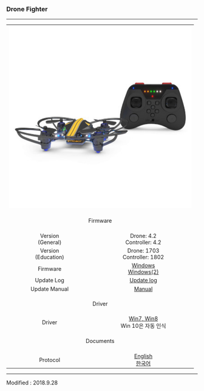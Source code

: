 ### Drone Fighter

---

<div align="center">
    <table>
        <tr>
            <td colspan="2">
                <div align="center">
                    <img src="/assets/images/products/drone_fighter_and_controller.jpg" alt="e_drone" height="480" width="480">
                </div>
            </td>
        </tr>
        <tr>
            <td colspan="2"><div align="center">&nbsp;<br>Firmware<br>&nbsp;</div></td>
        </tr>
        <tr>
            <td><div align="center">Version<br>(General)</div></td>
            <td><div align="center">Drone: 4.2<br>Controller: 4.2</div></td>
        </tr>
        <tr>
            <td><div align="center">Version<br>(Education)</div></td>
            <td><div align="center">Drone: 1703<br>Controller: 1802</div></td>
        </tr>
        <tr>
            <td><div align="center">Firmware</div></td>
            <td>
                <div align="center"><a href="https://drive.google.com/open?id=1Iu085RiTYxA8CBpZ80ZGDym7qCj0ETyy" target="_blank">Windows</a></div>
                <div align="center"><a href="https://s3.ap-northeast-2.amazonaws.com/byrobot/DroneFighter_20180504_release_4.zip" target="_blank">Windows(2)</a></div>
            </td>
        </tr>
        <tr>
            <td><div align="center">Update Log</div></td>
            <td><div align="center"><a href="/documents/kr/products/dronefighter2017/log/updates/firmware/">Update log</a></div></td>
        </tr>
        <tr>
            <td><div align="center">Update Manual</div></td>
            <td><div align="center"><a href="/documents/kr/products/dronefighter2017/manual/update/">Manual</a></div></td>
        </tr>
        <tr>
            <td colspan="2"><div align="center">&nbsp;<br>Driver<br>&nbsp;</div></td>
        </tr>
        <tr>
            <td><div align="center">Driver</div></td>
            <td>
                <div align="center"><a href="https://drive.google.com/open?id=19bmT3b8a3nEqCXzXk88lMeO7gHxyGZuY" target="_blank">Win7, Win8</a></div>
                <div align="center">Win 10은 자동 인식</div>
            </td>
        </tr>
        <tr>
            <td colspan="2"><div align="center">&nbsp;<br>Documents<br>&nbsp;</div></td>
        </tr>
        <tr>
            <td><div align="center">Protocol</div></td>
            <td>
                <div align="center"><a href="/documents/en/products/dronefighter2017/protocol/">English</a><br/><a href="/documents/kr/products/dronefighter2017/protocol/">한국어</a></div>
            </td>
        </tr>
    </table>
</div>

---

Modified : 2018.9.28